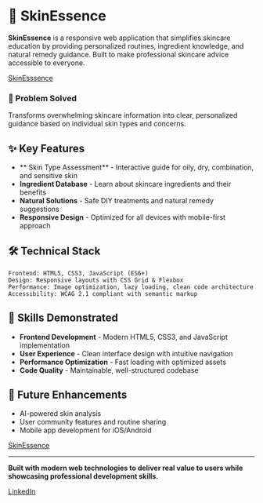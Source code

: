 # 🌿 SkinEssence


**SkinEssence** is a responsive web application that simplifies skincare education by providing personalized routines, ingredient knowledge, and natural remedy guidance. Built to make professional skincare advice accessible to everyone.

[SkinEsssence](https://skin-essence.onrender.com/)

### 🎯 Problem Solved
Transforms overwhelming skincare information into clear, personalized guidance based on individual skin types and concerns.

## ✨ Key Features

- ** Skin Type Assessment** - Interactive guide for oily, dry, combination, and sensitive skin
- **Ingredient Database** - Learn about skincare ingredients and their benefits
- **Natural Solutions** - Safe DIY treatments and natural remedy suggestions
- **Responsive Design** - Optimized for all devices with mobile-first approach

## 🛠️ Technical Stack

```
Frontend: HTML5, CSS3, JavaScript (ES6+)
Design: Responsive layouts with CSS Grid & Flexbox
Performance: Image optimization, lazy loading, clean code architecture
Accessibility: WCAG 2.1 compliant with semantic markup
```


## 💼 Skills Demonstrated

- **Frontend Development** - Modern HTML5, CSS3, and JavaScript implementation
- **User Experience** - Clean interface design with intuitive navigation
- **Performance Optimization** - Fast loading with optimized assets
- **Code Quality** - Maintainable, well-structured codebase


## 🚀 Future Enhancements

- AI-powered skin analysis
- User community features and routine sharing
- Mobile app development for iOS/Android

[SkinEssence](https://skin-essence.onrender.com)

---

**Built with modern web technologies to deliver real value to users while showcasing professional development skills.**

[LinkedIn](www.linkedin.com/in/zainab-nooh)